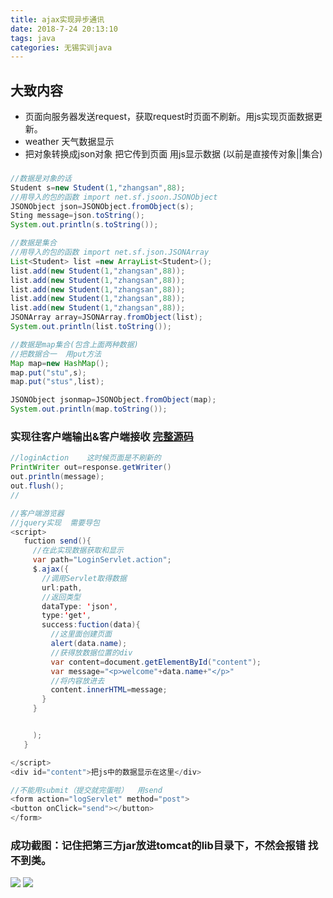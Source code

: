 ```yaml
---
title: ajax实现异步通讯
date: 2018-7-24 20:13:10
tags: java
categories: 无锡实训java
---
```


## 大致内容
- 页面向服务器发送request，获取request时页面不刷新。用js实现页面数据更新。
- weather 天气数据显示
- 把对象转换成json对象  把它传到页面  用js显示数据  (以前是直接传对象||集合)

###

```java
//数据是对象的话
Student s=new Student(1,"zhangsan",88);
//用导入的包的函数 import net.sf.jsoon.JSONObject
JSONObject json=JSONObject.fromObject(s);
Sting message=json.toString();
System.out.println(s.toString());

//数据是集合  
//用导入的包的函数 import net.sf.json.JSONArray
List<Student> list =new ArrayList<Student>();
list.add(new Student(1,"zhangsan",88));
list.add(new Student(1,"zhangsan",88));
list.add(new Student(1,"zhangsan",88));
list.add(new Student(1,"zhangsan",88));
list.add(new Student(1,"zhangsan",88));
JSONArray array=JSONArray.fromObject(list);
System.out.println(list.toString());

//数据是map集合(包含上面两种数据)
//把数据合一  用put方法
Map map=new HashMap();
map.put("stu",s);
map.put("stus",list);

JSONObject jsonmap=JSONObject.fromObject(map);
System.out.println(map.toString());

```



### 实现往客户端输出&客户端接收  [完整源码]()

```java
//loginAction    这时候页面是不刷新的
PrintWriter out=response.getWriter()
out.println(message);
out.flush();
//
```

```java
//客户端游览器
//jquery实现  需要导包
<script>
   fuction send(){
     //在此实现数据获取和显示
     var path="LoginServlet.action";
     $.ajax({
       //调用Servlet取得数据
       url:path,
       //返回类型
       dataType: 'json',
       type:'get',
       success:fuction(data){
         //这里面创建页面
         alert(data.name);
         //获得放数据位置的div
         var content=document.getElementById("content");
         var message="<p>welcome"+data.name+"</p>"
         //将内容放进去
         content.innerHTML=message;
       }
     }


     );
   }

</script>
<div id="content">把js中的数据显示在这里</div>

//不能用submit（提交就完蛋啦）  用send
<form action="logServlet" method="post">
<button onClick="send"></button>
</form>
```
### 成功截图：记住把第三方jar放进tomcat的lib目录下，不然会报错 找不到类。
![](http://oyj1fkfcr.bkt.clouddn.com/%E6%B7%B1%E5%BA%A6%E6%88%AA%E5%9B%BE_20180724110149.png)
![](http://oyj1fkfcr.bkt.clouddn.com/%E6%B7%B1%E5%BA%A6%E6%88%AA%E5%9B%BE_20180724105815.png)
